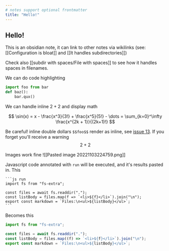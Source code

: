 ```yaml
---
# notes support optional frontmatter
title: "Hello!"
---
```


## Hello!

This is an obsidian note, it can link to other notes via wikilinks (see: [[Configuration is bloat]] and [[It handles subdirectories]])

Check also [[subdir with spaces/File with spaces]] to see how it handles spaces in filenames.

We can do code highlighting

```python
import foo from bar
def baz():
	bar.qux()
```

We can handle inline $2+2$ and display math

$$
\sin(x) = x - \frac{x^3}{3!} + \frac{x^5}{5!} - \dots = \sum_{k=0}^\infty \frac{x^{2k + 1}}{(2k+1)!}
$$

Be careful! inline double dollars `$$foo$$` render as inline, see [issue 13](https://github.com/UlisseMini/oth/issues/13). If you forget you'll receive a warning $$2 + 2$$

Images work fine
![[Pasted image 20221103224759.png]]

Javascript code annotated with `run` will be executed, and it's results pasted in. This

    ```js run
    import fs from "fs-extra";

    const files = await fs.readdir(".");
    const listBody = files.map(f => `<li>${f}</li>`).join("\n");
    export const markdown = `Files:\n<ul>${listBody}</ul>`;
    ```

Becomes this

```js run
import fs from "fs-extra";

const files = await fs.readdir(".");
const listBody = files.map((f) => `<li>${f}</li>`).join("\n");
export const markdown = `Files:\n<ul>${listBody}</ul>`;
```
